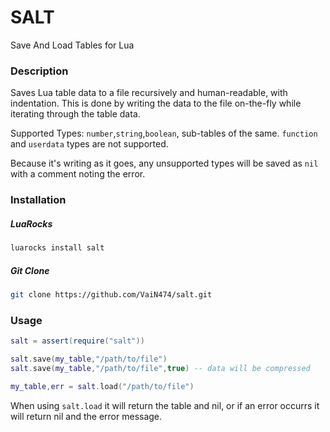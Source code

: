 # SALT
Save And Load Tables for Lua

### Description

Saves Lua table data to a file recursively and human-readable, with indentation. This is done by writing the data to the file on-the-fly while iterating through the table data.

Supported Types: `number`,`string`,`boolean`, sub-tables of the same. `function` and `userdata` types are not supported.

Because it's writing as it goes, any unsupported types will be saved as `nil` with a comment noting the error.

### Installation

##### LuaRocks

```bash
luarocks install salt
```

##### Git Clone

```bash
git clone https://github.com/VaiN474/salt.git
```

### Usage

```lua
salt = assert(require("salt"))

salt.save(my_table,"/path/to/file")
salt.save(my_table,"/path/to/file",true) -- data will be compressed

my_table,err = salt.load("/path/to/file")
```

When using `salt.load` it will return the table and nil, or if an error occurrs it will return nil and the error message.
